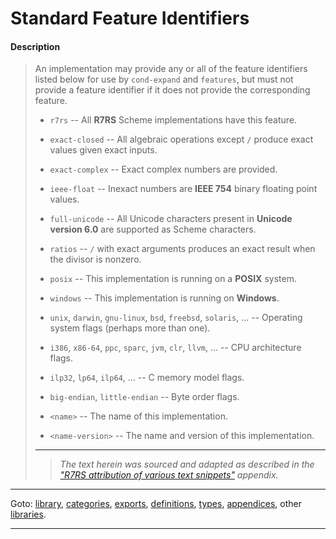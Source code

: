 

<a id='appendix__r7rs__standard-feature-identifiers'></a>

# Standard Feature Identifiers


<a id='appendix__r7rs__standard-feature-identifiers__description'></a>

#### Description

> An implementation may provide any or all of the feature identifiers
> listed below for use by `cond-expand` and `features`,
> but must not provide a feature identifier if it does not
> provide the corresponding feature.
> 
>   * `r7rs` -- All __R7RS__ Scheme implementations have this feature.
> 
>   * `exact-closed` -- All algebraic operations except `/` produce exact values given exact inputs.
> 
>   * `exact-complex` -- Exact complex numbers are provided.
> 
>   * `ieee-float` -- Inexact numbers are __IEEE 754__ binary floating point values.
> 
>   * `full-unicode` -- All Unicode characters present in __Unicode version 6.0__ are supported as Scheme characters.
> 
>   * `ratios` -- `/` with exact arguments produces an exact result when the divisor is nonzero.
> 
>   * `posix` -- This implementation is running on a __POSIX__ system.
> 
>   * `windows` -- This implementation is running on __Windows__.
> 
>   * `unix`, `darwin`, `gnu-linux`, `bsd`, `freebsd`, `solaris`, ... -- Operating system flags (perhaps more than one).
> 
>   * `i386`, `x86-64`, `ppc`, `sparc`, `jvm`, `clr`, `llvm`, ... -- CPU architecture flags.
> 
>   * `ilp32`, `lp64`, `ilp64`, ... -- C memory model flags.
> 
>   * `big-endian`, `little-endian` -- Byte order flags.
> 
>   * `<name>` -- The name of this implementation.
> 
>   * `<name-version>` -- The name and version of this implementation.
> 
> 
> ----
> > *The text herein was sourced and adapted as described in the ["R7RS attribution of various text snippets"](../../r7rs/appendices/attribution.md#appendix__r7rs__attribution) appendix.*

----

Goto: [library](../../r7rs/_index.md#library__r7rs), [categories](../../r7rs/categories/_index.md#toc__r7rs__categories), [exports](../../r7rs/exports/_index.md#toc__r7rs__exports), [definitions](../../r7rs/definitions/_index.md#toc__r7rs__definitions), [types](../../r7rs/types/_index.md#toc__r7rs__types), [appendices](../../r7rs/appendices/_index.md#toc__r7rs__appendices), other [libraries](../../_libraries.md#toc__libraries).

----

